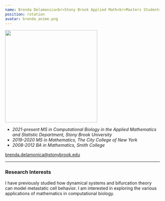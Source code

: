 ```yaml
---
name: Brenda Delamonica<br>Stony Brook Applied Math<br>Masters Student<br>Since 2021
position: rotation
avatar: brenda_anime.png
---
```


<img width="300" src="{{site.baseurl}}/images/people/{{page.avatar}}" data-action="zoom">
<br>

- _2021-present MS in Computational Biology in the Applied Mathematics and Statistic Department, Stony Brook University_ <br>
- _2019-2020 MS in Mathematics, The City College of New York_ <br>
- _2008-2012 BA in Mathematics, Smith College_ <br>


<a href="mailto:brenda.delamonica@stonybrook.edu"><i class="fa fa-envelope-o"></i> brenda.delamonica@stonybrook.edu</a><br>

<hr>

### Research Interests

I have previously studied how dynamical systems and bifurcation theory can model metastatic cell behavior. I am interested in exploring the various applications of mathematics in computational biology.
<br>
<br>
<br>

&nbsp;
&nbsp;
&nbsp;
&nbsp;
&nbsp;
&nbsp;
&nbsp;
&nbsp;
&nbsp;
&nbsp;
&nbsp;
&nbsp;
&nbsp;
&nbsp;
&nbsp;
&nbsp;
&nbsp;
&nbsp;
&nbsp;
&nbsp;
&nbsp;
&nbsp;
&nbsp;
&nbsp;
